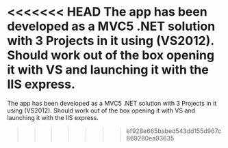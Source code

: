 <<<<<<< HEAD
The app has been developed as a MVC5 .NET solution with 3 Projects in it using (VS2012). Should work out of the box opening it with VS and launching it with the IIS express.
=======
The app has been developed as a MVC5 .NET solution with 3 Projects in it using (VS2012). Should work out of the box opening it with VS and launching it with the IIS express.
>>>>>>> ef928e665babed543dd155d967c869280ea93635
